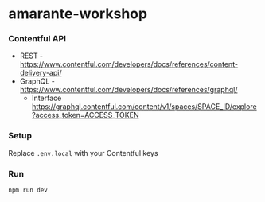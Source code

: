 # amarante-workshop

### Contentful API
* REST - https://www.contentful.com/developers/docs/references/content-delivery-api/
* GraphQL - https://www.contentful.com/developers/docs/references/graphql/
  * Interface https://graphql.contentful.com/content/v1/spaces/SPACE_ID/explore?access_token=ACCESS_TOKEN

### Setup
Replace `.env.local` with your Contentful keys

### Run
`npm run dev`

